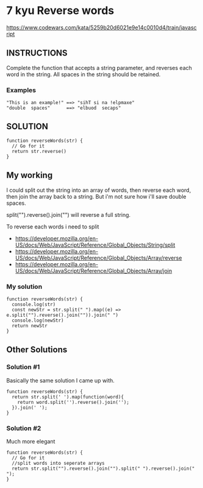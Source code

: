 
# 7 kyu Reverse words
https://www.codewars.com/kata/5259b20d6021e9e14c0010d4/train/javascript

## INSTRUCTIONS
Complete the function that accepts a string parameter, and reverses each word in the string. All spaces in the string should be retained.

### Examples
```
"This is an example!" ==> "sihT si na !elpmaxe"
"double  spaces"      ==> "elbuod  secaps"
```

## SOLUTION
```
function reverseWords(str) {
  // Go for it
  return str.reverse()
}
```

## My working
I could split out the string into an array of words, then reverse each word, then join the array back to a string. But i'm not sure how i'll save double spaces.

split("").reverse().join("") will reverse a full string. 

To reverse each words i need to split 

- https://developer.mozilla.org/en-US/docs/Web/JavaScript/Reference/Global_Objects/String/split
- https://developer.mozilla.org/en-US/docs/Web/JavaScript/Reference/Global_Objects/Array/reverse
- https://developer.mozilla.org/en-US/docs/Web/JavaScript/Reference/Global_Objects/Array/join

### My solution
```
function reverseWords(str) {
  console.log(str) 
  const newStr = str.split(" ").map((e) => e.split("").reverse().join("")).join(" ")
  console.log(newStr)
  return newStr
}
```


## Other Solutions

### Solution #1

Basically the same solution I came up with. 
```
function reverseWords(str) {
  return str.split(' ').map(function(word){
    return word.split('').reverse().join('');
  }).join(' ');
}
```

### Solution #2

Much more elegant

```
function reverseWords(str) {
  // Go for it
  //split words into seperate arrays
  return str.split("").reverse().join("").split(" ").reverse().join(" ");
}
```